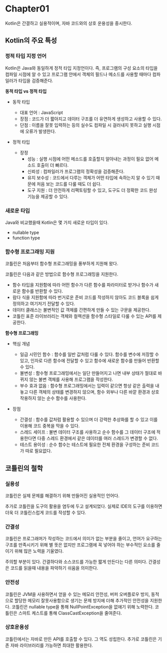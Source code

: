# Chapter01

Kotlin은 간결하고 실용적이며, 자바 코드와의 상호 운용성을 중시한다.

## Kotlin의 주요 특성

### 정적 타입 지정 언어
Kotlin은 Java와 동일하게 정적 타입 지정언이다. 즉, 프로그램의 구성 요소의 타입을 컴파일 시점에 알 수 있고 프로그램 안에서 객체의 필드나 메소드를 사용할 때마다 컴파일러가 타입을 검증해준다.

**동적 타입 vs 정적 타입**
- 동작 타입
  - 대표 언어 : JavaScript
  - 장점 : 코드가 더 짧아지고 데이터 구조를 더 유연하게 생성하고 사용할 수 있다.
  - 단점 : 이름을 잘못 입력하는 등의 실수도 컴파일 시 걸러내지 못하고 실행 시점에 오류가 발생한다.

- 정적 타입
  - 장정
    - 성능 : 실행 시점에 어떤 메소드를 호출할지 알아내는 과정이 필요 없어 메소드 호출이 더 빠르다.
    - 신뢰성 : 컴파일러가 프로그램의 정확성을 검증해준다.
    - 유지 보수성 : 코드에서 다루는 객체가 어떤 타입에 속하는지 알 수 있기 때문에 처음 보는 코드를 다룰 때도 더 쉽다.
    - 도구 지원 : 더 안전하게 리팩토링할 수 있고, 도구도 더 정확한 코드 완성 기능을 제공할 수 있다.

### 새로운 타입
Java와 비교했을때 Kotlin은 몇 가지 새로운 타입이 있다.
- nullable type
- function type

### 함수형 프로그래밍 지원

코틀린은 처음부터 함수형 프로그래밍을 풍부하게 지원해 왔다.

코틀린은 다음과 같은 방법으로 함수형 프로그래밍을 지원한다.
- 함수 타입을 지원함에 따라 어떤 함수가 다른 함수를 파라미터로 받거나 함수가 새로운 함수를 반환할 수 있다.
- 람다 식을 지원함에 따라 번거로운 준비 코드를 작성하지 않아도 코드 블록을 쉽게 정의하고 여기저기 전달할 수 있다.
- 데이터 클래스는 불변적인 값 객체를 간편하게 만들 수 있는 구문을 제공한다.
- 코틀린 표준 라이브러리는 객체와 컬렉션을 함수형 스타일로 다룰 수 있는 API를 제공한다.

**함수형 프로그래밍**
- 핵심 개념
  - 일급 시민인 함수 : 함수를 일반 값처럼 다룰 수 있다. 함수를 변수에 저장할 수 있고, 인자로 다른 함수에 전달할 수 있고 함수에 새로운 함수를 만들어 반환할 수 있다.
  - 불변성 : 함수형 프로그래밍에서는 일단 만들어지고 나면 내부 상태가 절대로 바뀌지 않는 불변 객체를 사용해 프로그램을 작성한다.
  - 부수 효과 없음 : 함수형 프로그래밍에서는 입력이 같으면 항상 같은 출력을 내놓고 다른 객체의 상태를 변경하지 않으며, 함수 외부나 다른 바깥 환경과 상호작용하지 않는 순수 함수를 사용한다.

- 장점
  - 간결성 : 함수를 값처럼 활용할 수 있으며 더 강력한 추상화를 할 수 있고 이를 이용해 코드 중복을 막을 수 있다.
  - 스레드 세이프 : 불변 데이터 구조를 사용하고 순수 함수를 그 데이터 구조에 적용한다면 다중 스레드 환경에서 같은 데이터를 여러 스레드가 변경할 수 없다.
  - 테스트 용이성 : 순수 함수는 테스트에 필요한 전체 환경을 구성하는 준비 코드가 따로 필요없다.

## 코틀린의 철학

### 실용성
코틀린은 실제 문제를 해결하기 위해 만들어진 실용적인 언어다.

추가로 코틀린을 도구의 활용을 염두에 두고 설계되었다. 실제로 IDE의 도구를 이용하면 더욱 더 코틀린스럽게 코드를 작성할 수 있다.

### 간결성
코틀린은 프로그래머가 작성하는 코드에서 의미가 없는 부분을 줄이고, 언어가 요구하는 구조를 만족시키기 위해 별 뜻은 없지만 프로그램에 꼭 넣어야 하는 부수적인 요소를 줄이기 위해 많은 노력을 기울였다.

주의할 부분이 있다. 간결하다와 소스코드를 가능한 짧게 만든다는 다른 의미다. 간결성은 코드를 읽을때 내용을 파악하기 쉬움을 의미한다.

### 안전성
코틀린은 JVM을 사용하면서 얻을 수 있는 메모리 안전성, 버퍼 오버플로우 방지, 동적으로 할당한 메모리 잘못사용함으로 생기는 문제 방지에 더해 추가적인 안전성을 지원한다.
코틀린은 nullable type을 통해 NullPointException을 없애기 위해 노력한다. 코틀린은 스마트 케스트를 통해 ClassCastException을 줄여준다.

### 상호운용성
코틀린에서는 자바로 만든 API를 호출할 수 있다. 그 역도 성립한다. 추가로 코틀린은 기존 자바 라이브러리를 가능하면 최대한 활용한다. 



